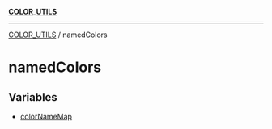 [**COLOR_UTILS**](../README.md)

***

[COLOR_UTILS](../README.md) / namedColors

# namedColors

## Variables

- [colorNameMap](variables/colorNameMap.md)
